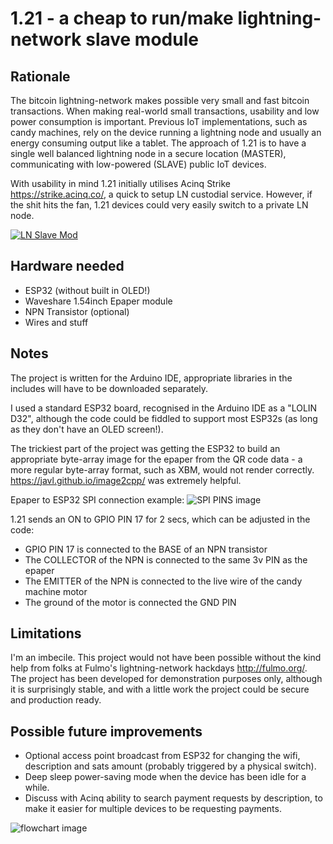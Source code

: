 
# 1.21 - a cheap to run/make lightning-network slave module

## Rationale
The bitcoin lightning-network makes possible very small and fast bitcoin transactions. When making real-world small transactions, usability and low power consumption is important. Previous IoT implementations, such as candy machines, rely on the device running a lightning node and usually an energy consuming output like a tablet. The approach of 1.21 is to have a single well balanced lightning node in a secure location (MASTER), communicating with low-powered (SLAVE) public IoT devices. 

With usability in mind 1.21 initially utilises Acinq Strike https://strike.acinq.co/, a quick to setup LN custodial service. However, if the shit hits the fan, 1.21 devices could very easily switch to a private LN node.

[![LN Slave Mod](https://i.imgur.com/PN3KT0S.png)](https://www.youtube.com/watch?v=Sa8vW9udCa0)

## Hardware needed

* ESP32 (without built in OLED!)
* Waveshare 1.54inch Epaper module
* NPN Transistor (optional)
* Wires and stuff

## Notes

The project is written for the Arduino IDE, appropriate libraries in the includes will have to be downloaded separately.

I used a standard ESP32 board, recognised in the Arduino IDE as a "LOLIN D32", although the code could be fiddled to support most ESP32s (as long as they don't have an OLED screen!).

The trickiest part of the project was getting the ESP32 to build an appropriate byte-array image for the epaper from the QR code data - a more regular byte-array format, such as XBM, would not render correctly. https://javl.github.io/image2cpp/ was extremely helpful.

Epaper to ESP32 SPI connection example:
![SPI PINS image](https://i.imgur.com/4rdB2OC.jpg)

1.21 sends an ON to GPIO PIN 17 for 2 secs, which can be adjusted in the code: 

* GPIO PIN 17 is connected to the BASE of an NPN transistor
* The COLLECTOR of the NPN is connected to the same 3v PIN as the epaper
* The EMITTER of the NPN is connected to the live wire of the candy machine motor
* The ground of the motor is connected the GND PIN

## Limitations 

I'm an imbecile. This project would not have been possible without the kind help from folks at Fulmo's lightning-network hackdays http://fulmo.org/. The project has been developed for demonstration purposes only, although it is surprisingly stable, and with a little work the project could be secure and production ready. 

## Possible future improvements 

* Optional access point broadcast from ESP32 for changing the wifi, description and sats amount (probably triggered by a physical switch).
* Deep sleep power-saving mode when the device has been idle for a while.
* Discuss with Acinq ability to search payment requests by description, to make it easier for multiple devices to be requesting payments.


![flowchart image](https://i.imgur.com/dZMuadn.jpg)

